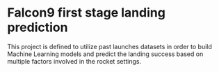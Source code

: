 # Falcon9 first stage landing prediction
This project is defined to utilize past launches datasets in order to build Machine Learning models and predict the landing success based on multiple factors involved in the rocket settings. 
